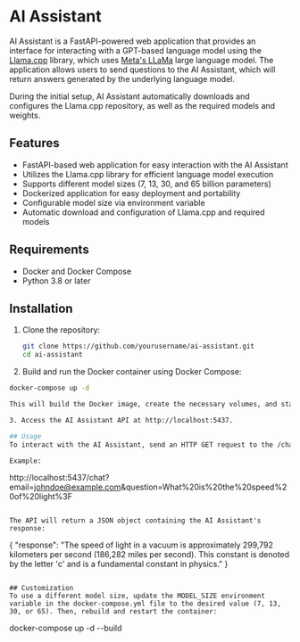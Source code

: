 # AI Assistant

AI Assistant is a FastAPI-powered web application that provides an interface for interacting with a GPT-based language model using the [Llama.cpp](https://github.com/ggerganov/llama.cpp) library, which uses [Meta's LLaMa](https://github.com/facebookresearch/llama) large language model. The application allows users to send questions to the AI Assistant, which will return answers generated by the underlying language model.

During the initial setup, AI Assistant automatically downloads and configures the Llama.cpp repository, as well as the required models and weights.

## Features

- FastAPI-based web application for easy interaction with the AI Assistant
- Utilizes the Llama.cpp library for efficient language model execution
- Supports different model sizes (7, 13, 30, and 65 billion parameters)
- Dockerized application for easy deployment and portability
- Configurable model size via environment variable
- Automatic download and configuration of Llama.cpp and required models

## Requirements

- Docker and Docker Compose
- Python 3.8 or later

## Installation

1. Clone the repository:

   ```bash
   git clone https://github.com/yourusername/ai-assistant.git
   cd ai-assistant

2. Build and run the Docker container using Docker Compose:

```bash
docker-compose up -d

This will build the Docker image, create the necessary volumes, and start the AI Assistant service on port 5437.

3. Access the AI Assistant API at http://localhost:5437.

## Usage
To interact with the AI Assistant, send an HTTP GET request to the /chat endpoint with the email and question query parameters.

Example:

```
http://localhost:5437/chat?email=johndoe@example.com&question=What%20is%20the%20speed%20of%20light%3F
```

The API will return a JSON object containing the AI Assistant's response:
```
{
  "response": "The speed of light in a vacuum is approximately 299,792 kilometers per second (186,282 miles per second). This constant is denoted by the letter 'c' and is a fundamental constant in physics."
}
```

## Customization
To use a different model size, update the MODEL_SIZE environment variable in the docker-compose.yml file to the desired value (7, 13, 30, or 65). Then, rebuild and restart the container:

```
docker-compose up -d --build
```
